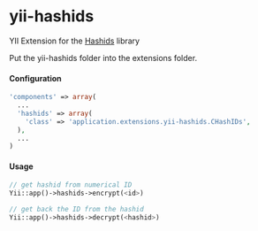 yii-hashids
===========

YII Extension for the [Hashids](https://github.com/ivanakimov/hashids.js) library

Put the yii-hashids folder into the extensions folder.

#### Configuration

```php
'components' => array(
  ...
  'hashids' => array(
    'class' => 'application.extensions.yii-hashids.CHashIDs',
  ),
  ...
)
```

#### Usage

```php
// get hashid from numerical ID
Yii::app()->hashids->encrypt(<id>)

// get back the ID from the hashid
Yii::app()->hashids->decrypt(<hashid>)
```
